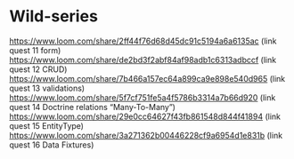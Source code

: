 # Wild-series
https://www.loom.com/share/2ff44f76d68d45dc91c5194a6a6135ac (link quest 11 form)
https://www.loom.com/share/de2bd3f2abf84af98adb1c6313adbccf (link quest 12 CRUD)
https://www.loom.com/share/7b466a157ec64a899ca9e898e540d965 (link quest 13 validations)
https://www.loom.com/share/5f7cf751fe5a4f5786b3314a7b66d920 (link quest 14 Doctrine relations “Many-To-Many”)
https://www.loom.com/share/29e0cc64627f43fb861548d844f41894 (link quest 15 EntityType)
https://www.loom.com/share/3a271362b00446228cf9a6954d1e831b (link quest 16 Data Fixtures)
